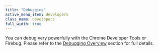 ```yaml
---
title: "Debugging"
active_menu_item: developers
class_name: developers
full_width: true
---
```



You can debug very powerfully with the Chrome Developer Tools or Firebug. Please refer to the [Debugging Overview](/developers/user-guide/scripting-apis/client-scripting-overview/debugging-ac-scripts/) section for full details.

